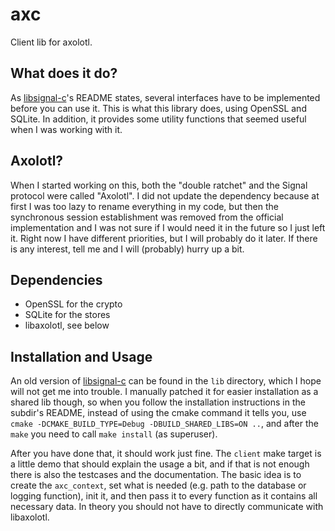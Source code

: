 # axc
Client lib for axolotl.

## What does it do?
As [libsignal-c](https://github.com/WhisperSystems/libsignal-protocol-c)'s README states, several interfaces have to be implemented before you can use it. This is what this library does, using OpenSSL and SQLite.
In addition, it provides some utility functions that seemed useful when I was working with it.

## Axolotl?
When I started working on this, both the "double ratchet" and the Signal protocol were called "Axolotl".
I did not update the dependency because at first I was too lazy to rename everything in my code, but then the synchronous session establishment was removed from the official implementation and I was not sure if I would need it in the future so I just left it.
Right now I have different priorities, but I will probably do it later. If there is any interest, tell me and I will (probably) hurry up a bit.

## Dependencies
* OpenSSL for the crypto
* SQLite for the stores
* libaxolotl, see below

## Installation and Usage
An old version of [libsignal-c](https://github.com/WhisperSystems/libsignal-protocol-c) can be found in the `lib` directory, which I hope will not get me into trouble. I manually patched it for easier installation as a shared lib though, so when you follow the installation instructions in the subdir's README, instead of using the cmake command it tells you, use `cmake -DCMAKE_BUILD_TYPE=Debug -DBUILD_SHARED_LIBS=ON ..`, and after the `make` you need to call `make install` (as superuser).

After you have done that, it should work just fine.
The `client` make target is a little demo that should explain the usage a bit, and if that is not enough there is also the testcases and the documentation.
The basic idea is to create the `axc_context`, set what is needed (e.g. path to the database or logging function), init it, and then pass it to every function as it contains all necessary data. In theory you should not have to directly communicate with libaxolotl.
